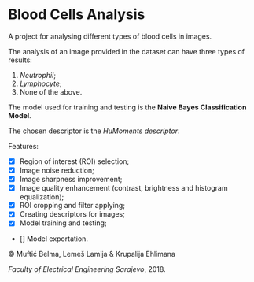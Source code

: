 # Blood Cells Analysis

A project for analysing different types of blood cells in images.

The analysis of an image provided in the dataset can have three types of results:

1. *Neutrophil*;
2. *Lymphocyte*;
3. None of the above.

The model used for training and testing is the **Naive Bayes Classification Model**.

The chosen descriptor is the *HuMoments descriptor*.

Features:

- [x] Region of interest (ROI) selection;
- [x] Image noise reduction;
- [x] Image sharpness improvement;
- [x] Image quality enhancement (contrast, brightness and histogram equalization);
- [x] ROI cropping and filter applying;
- [x] Creating descriptors for images;
- [x] Model training and testing;
- [] Model exportation.

© Muftić Belma, Lemeš Lamija & Krupalija Ehlimana

*Faculty of Electrical Engineering Sarajevo*, 2018.


